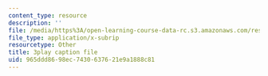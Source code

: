 ```yaml
---
content_type: resource
description: ''
file: /media/https%3A/open-learning-course-data-rc.s3.amazonaws.com/res-6-008-digital-signal-processing-spring-2011/965ddd8698ec7430637621e9a1888c81_xwRn_lTA6JY.srt
file_type: application/x-subrip
resourcetype: Other
title: 3play caption file
uid: 965ddd86-98ec-7430-6376-21e9a1888c81
---
```

